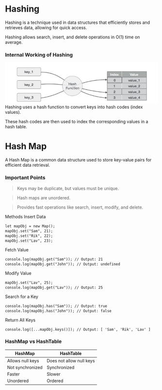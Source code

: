 # Hashing

Hashing is a technique used in data structures that efficiently stores and retrieves data, allowing for quick access.

Hashing allows search, insert, and delete operations in O(1) time on average.

### Internal Working of Hashing

![hashing](../img/hashing.png) <br>
Hashing uses a hash function to convert keys into hash codes (index values).

These hash codes are then used to index the corresponding values in a hash table.

# Hash Map

A Hash Map is a common data structure used to store key-value pairs for efficient data retrieval.

### Important Points

> Keys may be duplicate, but values must be unique.

> Hash maps are unordered.

> Provides fast operations like search, insert, modify, and delete.

Methods
Insert Data

```
let mapObj = new Map();
mapObj.set("Sam", 21);
mapObj.set("Rik", 22);
mapObj.set("Lav", 23);
```

Fetch Value

```
console.log(mapObj.get("Sam")); // Output: 21
console.log(mapObj.get("John")); // Output: undefined
```

Modify Value

```
mapObj.set("Lav", 25);
console.log(mapObj.get("Lav")); // Output: 25
```

Search for a Key

```
console.log(mapObj.has("Sam")); // Output: true
console.log(mapObj.has("John")); // Output: false
```

Return All Keys

```
console.log([...mapObj.keys()]); // Output: [ 'Sam', 'Rik', 'Lav' ]
```

### HashMap vs HashTable

| HashMap          | HashTable                |
| ---------------- | ------------------------ |
| Allows null keys | Does not allow null keys |
| Not synchronized | Synchronized             |
| Faster           | Slower                   |
| Unordered        | Ordered                  |
